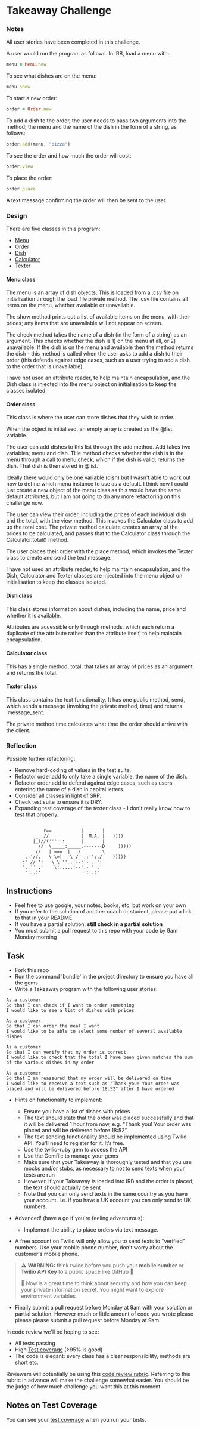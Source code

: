 Takeaway Challenge
==================

### Notes

All user stories have been completed in this challenge.

A user would run the program as follows. In IRB, load a menu with:

```ruby
menu = Menu.new
```

To see what dishes are on the menu:

```ruby
menu.show
```

To start a new order:

```ruby
order = Order.new
```

To add a dish to the order, the user needs to pass two arguments into the method; the menu and the name of the dish in the form of a string, as follows:

```ruby
order.add(menu, "pizza")
```

To see the order and how much the order will cost:

```ruby
order.view
```

To place the order:

```ruby
order.place
```

A text message confirming the order will then be sent to the user.

### Design

There are five classes in this program:

* [Menu](#menu-class)
* [Order](#order-class)
* [Dish](#dish-class)
* [Calculator](#calculator-class)
* [Texter](#texter-class)

#### Menu class

The menu is an array of dish objects. This is loaded from a .csv file on initialisation through the load_file private method. The .csv file contains all items on the menu, whether available or unavailable.

The show method prints out a list of available items on the menu, with their prices; any items that are unavailable will not appear on screen.

The check method takes the name of a dish (in the form of a string) as an argument. This checks whether the dish is 1) on the menu at all, or 2) unavailable. If the dish is on the menu and available then the method returns the dish - this method is called when the user asks to add a dish to their order (this defends against edge cases, such as a user trying to add a dish to the order that is unavailable).

I have not used an attribute reader, to help maintain encapsulation, and the Dish class is injected into the menu object on initialisation to keep the classes isolated.

#### Order class

This class is where the user can store dishes that they wish to order.

When the object is initialised, an empty array is created as the @list variable.

The user can add dishes to this list through the add method. Add takes two variables; menu and dish. THe method checks whether the dish is in the menu through a call to menu.check, which if the dish is valid, returns the dish. That dish is then stored in @list.

Ideally there would only be one variable (dish) but I wasn't able to work out how to define which menu instance to use as a default. I think now I could just create a new object of the menu class as this would have the same default attributes, but I am not going to do any more refactoring on this challenge now.

The user can view their order, including the prices of each individual dish and the total, with the view method. This invokes the Calculator class to add up the total cost. The private method calculate creates an array of the prices to be calculated, and passes that to the Calculator class through the Calculator.total() method.

The user places their order with the place method, which invokes the Texter class to create and send the text message.

I have not used an attribute reader, to help maintain encapsulation, and the Dish, Calculator and Texter classes are injected into the menu object on initialisation to keep the classes isolated.

#### Dish class

This class stores information about dishes, including the name, price and whether it is available.

Attributes are accessible only through methods, which each return a duplicate of the attribute rather than the attribute itself, to help maintain encapsulation.

#### Calculator class

This has a single method, total, that takes an array of prices as an argument and returns the total.

#### Texter class

This class contains the text functionality. It has one public method, send, which sends a message (invoking the private method, time) and returns :message_sent.

The private method time calculates what time the order should arrive with the client.

### Reflection

Possible further refactoring:

* Remove hard-coding of values in the test suite.
* Refactor order.add to only take a single variable, the name of the dish.
* Refactor order.add to defend against edge cases, such as users entering the name of a dish in capital letters.
* Consider all classes in light of SRP.
* Check test suite to ensure it is DRY.
* Expanding test coverage of the texter class - I don't really know how to test that properly.

```
                            _________
              r==           |       |
           _  //            |  M.A. |   ))))
          |_)//(''''':      |       |
            //  \_____:_____.-------D     )))))
           //   | ===  |   /        \
       .:'//.   \ \=|   \ /  .:'':./    )))))
      :' // ':   \ \ ''..'--:'-.. ':
      '. '' .'    \:.....:--'.-'' .'
       ':..:'                ':..:'

 ```

Instructions
-------

* Feel free to use google, your notes, books, etc. but work on your own
* If you refer to the solution of another coach or student, please put a link to that in your README
* If you have a partial solution, **still check in a partial solution**
* You must submit a pull request to this repo with your code by 9am Monday morning

Task
-----

* Fork this repo
* Run the command 'bundle' in the project directory to ensure you have all the gems
* Write a Takeaway program with the following user stories:

```
As a customer
So that I can check if I want to order something
I would like to see a list of dishes with prices

As a customer
So that I can order the meal I want
I would like to be able to select some number of several available dishes

As a customer
So that I can verify that my order is correct
I would like to check that the total I have been given matches the sum of the various dishes in my order

As a customer
So that I am reassured that my order will be delivered on time
I would like to receive a text such as "Thank you! Your order was placed and will be delivered before 18:52" after I have ordered
```

* Hints on functionality to implement:
  * Ensure you have a list of dishes with prices
  * The text should state that the order was placed successfully and that it will be delivered 1 hour from now, e.g. "Thank you! Your order was placed and will be delivered before 18:52".
  * The text sending functionality should be implemented using Twilio API. You'll need to register for it. It’s free.
  * Use the twilio-ruby gem to access the API
  * Use the Gemfile to manage your gems
  * Make sure that your Takeaway is thoroughly tested and that you use mocks and/or stubs, as necessary to not to send texts when your tests are run
  * However, if your Takeaway is loaded into IRB and the order is placed, the text should actually be sent
  * Note that you can only send texts in the same country as you have your account. I.e. if you have a UK account you can only send to UK numbers.

* Advanced! (have a go if you're feeling adventurous):
  * Implement the ability to place orders via text message.

* A free account on Twilio will only allow you to send texts to "verified" numbers. Use your mobile phone number, don't worry about the customer's mobile phone.

> :warning: **WARNING:** think twice before you push your **mobile number** or **Twilio API Key** to a public space like GitHub :eyes:
>
> :key: Now is a great time to think about security and how you can keep your private information secret. You might want to explore environment variables.

* Finally submit a pull request before Monday at 9am with your solution or partial solution.  However much or little amount of code you wrote please please please submit a pull request before Monday at 9am


In code review we'll be hoping to see:

* All tests passing
* High [Test coverage](https://github.com/makersacademy/course/blob/master/pills/test_coverage.md) (>95% is good)
* The code is elegant: every class has a clear responsibility, methods are short etc.

Reviewers will potentially be using this [code review rubric](docs/review.md).  Referring to this rubric in advance will make the challenge somewhat easier.  You should be the judge of how much challenge you want this at this moment.

Notes on Test Coverage
------------------

You can see your [test coverage](https://github.com/makersacademy/course/blob/master/pills/test_coverage.md) when you run your tests.
